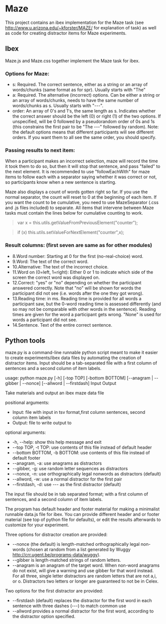 # Maze

This project contains an ibex implementation for the Maze task (see http://www.u.arizona.edu/~kforster/MAZE/ for explanation of task) as well as code for creating distractor items for Maze experiments. 

## Ibex
Maze.js and Maze.css together implement the Maze task for ibex.

### Options for Maze: 
* s: Required. The correct sentence, either as a string or an array of words/chunks (same format as for spr). Usually starts with "The"
* a: Required. The alternative (incorrect) options. Can be either a string or an array of words/chunks, needs to have the same number of words/chunks as s. Usually starts with "---". 
* order: An array of 0's and 1's, the same length as s. Indicates whether the correct answer should be the left (0) or right (1) of the two options. If unspecified, will be 0 followed by a pseudorandom order of 0s and 1s (this constrains the first pair to be "The ---" followed by random). Note: the default options means that different participants will see different orders. If you want them to all see the same order, you should specify. 

### Passing results to next item:
When a participant makes an incorrect selection, maze will record the time it took them to do so, but then it will stop that sentence, and pass "failed" to the next element. It is recommended to use "followEachWith" for maze items to follow each with a separator saying whether it was correct or not, so participants know when a new sentence is starting. 

Maze also displays a count of words gotten right so far. If you use the normal separator, the count will reset to 0 at the beginning of each item. If you want the count to be cumulative, you need to use MazeSeparator (.css and .js files included) to separate. All items that intervene between Maze tasks must contain the lines below for cumulative counting to work. 
> var x = this.utils.getValueFromPreviousElement("counter");

> if (x) this.utils.setValueForNextElement("counter",x);

### Result columns: (first seven are same as for other modules)
* 8.Word number: Starting at 0 for the first (no-real-choice) word.
* 9.Word: The text of the correct word.
* 10.Alternative: The text of the incorrect choice.
* 11.Word on (0=left, 1=right): Either 0 or 1 to indicate which side of the screen the correct word was displayed on. 
* 12.Correct: "yes" or "no" depending on whether the participant answered correctly. Note that "no" will be shown for words the participant did not see (i.e. words after the one they got wrong). 
* 13.Reading time: in ms. Reading time is provided for all words a participant saw, but the 0-word reading time is assessed differently (and so may not be comparable with other words in the sentence). Reading times are given for the word a participant gets wrong. "None" is used for words a participant did not see. 
* 14.Sentence. Text of the entire correct sentence. 

## Python tools

maze.py is a command-line runnable python script meant to make it easier to create experiments/ibex data files by automating the creation of distractor items. Input should be a tab-separated file with a first column of sentences and a second column of item labels. 

usage: python maze.py [-h] [-top TOP] [-bottom BOTTOM] [--anagram | --gibber | --nonce] [--allword | --firstdash] Input Output

Take materials and output an ibex maze data file

positional arguments:
* Input: file with input in tsv format,first column sentences, second column item labels
* Output: file to write output to

optional arguments:
* -h, --help: show this help message and exit
* --top TOP, -t TOP: use contents of this file instead of default header 
* --bottom BOTTOM, -b BOTTOM: use contents of this file instead of default footer
* --anagram, -a: use anagrams as distractors
* --gibber, -g: use random letter sequences as distractors
* --nonce, -n: use orthographically legal nonwords as distractors (default)
* --allword, -w: use a normal distractor for the first pair
* --firstdash, -d: use --- as the first distractor (default)

The input file should be in tab separated format; with a first column of sentences, and a second column of item labels.

The program has default header and footer material for making a minimalist runnable data.js file for ibex. You can provide different header and or footer material (see top of python file for defaults), or edit the results afterwards to customize for your experiment. 

Three options for distractor creation are provided:
* --nonce (the default) is length-matched orthographically legal non-words (chosen at random from a list generated by Wuggy http://crr.ugent.be/programs-data/wuggy). 
* --gibber is length-matched strings of random letters. 
* --anagram is an anagram of the target word. When non-word anagrams do not exist, will give a warning and use gibber for that word instead.
For all three, single letter distractors are random letters that are not a,i, or o. Distractors two letters or longer are guaranteed to not be in Celex. 

Two options for the first distractor are provided:
* --firstdash (default) replaces the distractor for the first word in each sentence with three dashes (---) to match common use
* --allword provides a normal distractor for the first word, according to the distractor option specified. 
